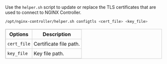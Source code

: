 Use the `helper.sh` script to update or replace the TLS certificates that are used to connect to NGINX Controller.

``` bash
/opt/nginx-controller/helper.sh configtls <cert_file> <key_file>
```

<style>
table, th, td {
  border: 1px solid #CCC;
  border-collapse: collapse;
}
th, td {
  padding: 5px;
}
th {
  text-align: center;
}
</style>

| Options  | Description |
|----------|-------------|
| `cert_file` | Certificate file path. |
| `key_file` | Key file path. |
<!-- Do not remove. Keep this code at the bottom of the include -->
<!-- DOCS-272 -->
